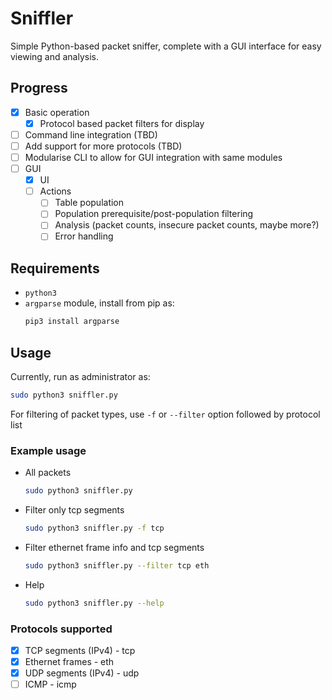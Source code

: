 # Sniffler

Simple Python-based packet sniffer, complete with a GUI interface for easy viewing and analysis.

## Progress

- [x] Basic operation
  - [x] Protocol based packet filters for display
- [ ] Command line integration (TBD)
- [ ] Add support for more protocols (TBD)
- [ ] Modularise CLI to allow for GUI integration with same modules
- [ ] GUI
  - [x] UI
  - [ ] Actions
    - [ ] Table population
    - [ ] Population prerequisite/post-population filtering
    - [ ] Analysis (packet counts, insecure packet counts, maybe more?)
    - [ ] Error handling

## Requirements

- ```python3```
- ```argparse``` module, install from pip as:
  ```bash
  pip3 install argparse
  ```

## Usage

Currently, run as administrator as:
```bash
sudo python3 sniffler.py
```

For filtering of packet types, use ```-f``` or ```--filter``` option followed by protocol list

### Example usage
- All packets
  ```bash
  sudo python3 sniffler.py
  ```
- Filter only tcp segments
  ```bash
  sudo python3 sniffler.py -f tcp
  ```
- Filter ethernet frame info and tcp segments
  ```bash
  sudo python3 sniffler.py --filter tcp eth
  ```
- Help
  ```bash
  sudo python3 sniffler.py --help
  ```

### Protocols supported
- [x] TCP segments (IPv4) - tcp
- [x] Ethernet frames - eth
- [x] UDP segments (IPv4) - udp
- [ ] ICMP - icmp